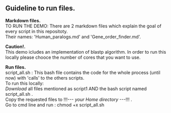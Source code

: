 ## Guideline to run files. <br/>
**Markdown files.** <br/>
TO RUN THE DEMO:
There are 2 markdown files which explain the goal of every script in this repositoty. <br/>
Their names: 'Human_paralogs.md' and 'Gene_order_finder.md'. <br/>

**Caution!.** <br/>
This demo icludes an implementation of blastp algorithm. In order to run this locally please chooce the number of cores that you want to use.<br/>

**Run files.** <br/>
script_all.sh : This bash file contains the code for the whole process (until now) with 'calls' to the others scripts.<br/>
To run this locally: <br/>
*Download* all files mentioned as script1 AND the bash script named script_all.sh .<br/>
Copy the requested files to !!!--- *your Home directory* ---!!! . <br/>
Go to cmd line and run : chmod +x script_all.sh

